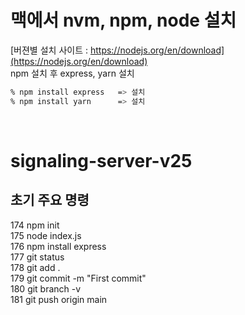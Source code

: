 # 맥에서 nvm, npm, node 설치 #
[버젼별 설치 사이트 : https://nodejs.org/en/download](https://nodejs.org/en/download) \
npm 설치 후 express, yarn 설치
```bash
% npm install express   => 설치
% npm install yarn      => 설치
```
<br>

# signaling-server-v25
## 초기 주요 명령
  174  npm init  
  175  node index.js  
  176  npm install express  
  177  git status  
  178  git add .  
  179  git commit -m "First commit"  
  180  git branch -v  
  181  git push origin main  

